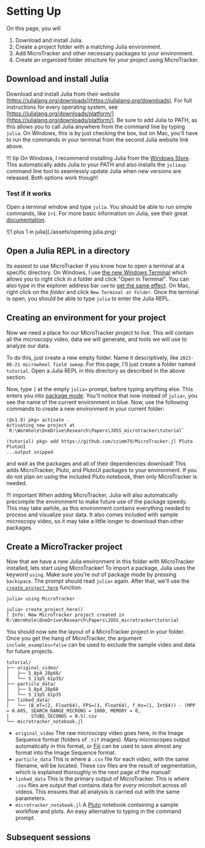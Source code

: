 # Setting Up
On this page, you will
1. Download and install Julia.
2. Create a project folder with a matching Julia environment.
3. Add MicroTracker and other necessary packages to your environment.
4. Create an organized folder structure for your project using MicroTracker.

## Download and install Julia
Download and install Julia from their website [https://julialang.org/downloads](https://julialang.org/downloads). For full instructions for every operating system, see [https://julialang.org/downloads/platform/](https://julialang.org/downloads/platform/). Be sure to add Julia to PATH, as this allows you to call Julia anywhere from the command line by typing `julia`. On Windows, this is by just checking the box, but on Mac, you'll have to run the commands in your terminal from the second Julia website link above.

!!! tip
    On Windows, I recommend installing Julia from the [Windows Store](https://apps.microsoft.com/store/detail/julia/9NJNWW8PVKMN?hl=en-us&gl=us). This automatically adds Julia to your PATH and also installs the `juliaup` command line tool to seamlessly update Julia when new versions are released. Both options work though!

### Test if it works
Open a terminal window and type `julia`. You should be able to run simple commands, like `1+1`. For more basic information on Julia, see their great [documentation](https://docs.julialang.org/en/v1/manual/getting-started/).

![1 plus 1 in julia](./assets/opening julia.png)

## Open a Julia REPL in a directory
Its easiest to use MicroTracker if you know how to open a terminal at a specific directory. On Windows, I use [the new Windows Terminal](https://apps.microsoft.com/store/detail/windows-terminal/9N0DX20HK701?hl=en-us&gl=us&rtc=1) which allows you to right click in a folder and click "Open in Terminal". You can also type in the explorer address bar `cmd` to [get the same effect](https://www.youtube.com/watch?v=JLqIkPfU_0U). On Mac, right click on the *folder* and click `New Terminal at Folder`. Once the terminal is open, you should be able to type `julia` to enter the Julia REPL.

## Creating an environment for your project
Now we need a place for our MicroTracker project to live. This will contain all the microscopy video, data we will generate, and tools we will use to analyze our data.

To do this, just create a new empty folder. Name it descriptively, like `2023-06-21 microwheel field sweep`. For this page, I'll just create a folder named `tutorial`. Open a Julia REPL in this directory as described in the above section.

Now, type `]` at the empty `julia>` prompt, before typing anything else. This enters you into [package mode](https://docs.julialang.org/en/v1/stdlib/Pkg/). You'll notice that now instead of `julia>`, you see the name of the current environment in blue. Now, use the following commands to create a new environment in your current folder:

```julia-repl
(@v1.9) pkg> activate .
Activating new project at `R:\Wormhole\OneDrive\Research\Papers\JOSS_microtracker\tutorial`

(tutorial) pkg> add https://github.com/czimm79/MicroTracker.jl Pluto PlutoUI
...output snipped
```

and wait as the packages and all of their dependencies download! This adds MicroTracker, Pluto, and PlutoUI packages to your environment. If you do not plan on using the included Pluto notebook, then only MicroTracker is needed.

!!! important 
    When adding MicroTracker, Julia will also automatically precompile the environment to make future use of the package speedy. This may take awhile, as this environment contains everything needed to process and visualize your data. It also comes included with sample microscopy video, so it may take a little longer to download than other packages.

## Create a MicroTracker project
Now that we have a new Julia environment in this folder with MicroTracker installed, lets start using MicroTracker! To import a package, Julia uses the keyword `using`. Make sure you're out of package mode by pressing `backspace`. The prompt should read `julia>` again. After that, we'll use the [`create_project_here`](@ref) function.

```julia-repl
julia> using MicroTracker

julia> create_project_here()
[ Info: New MicroTracker project created in R:\Wormhole\OneDrive\Research\Papers\JOSS_microtracker\tutorial

```

You should now see the layout of a MicroTracker project in your folder. Once you get the hang of MicroTracker, the argument `include_examples=false` can be used to exclude the sample video and data for future projects.

```
tutorial/
├── original_video/
│   ├── 5_8p4_28p68/
│   └── 5_13p5_61p35/
├── particle_data/
│   ├── 5_8p4_28p68
│   └── 5_13p5_61p35
├── linked_data/
│   └── (B_mT=(2, Float64), FPS=(3, Float64), f_Hz=(1, Int64)) - (MPP = 0.605, SEARCH_RANGE_MICRONS = 1000, MEMORY = 0,   
│        STUBS_SECONDS = 0.5).csv
└── microtracker_notebook.jl
```

- `original_video` The raw microscopy video goes here, in the Image Sequence format (folders of `.tif` images). Many microscopes output automatically in this format, or [Fiji](https://imagej.net/software/fiji/) can be used to save almost any format into the Image Sequence format.
- `particle_data` This is where a `.csv` file for each video, with the same filename, will be located. These csv files are the result of segmentation, which is explained thoroughly in the next page of the manual!
- `linked_data` This is the primary output of MicroTracker. This is where `.csv` files are output that contains data for *every* microbot across *all* videos. This ensures that all analysis is carried out with the same parameters.
- `microtracker_notebook.jl` A [Pluto](https://github.com/fonsp/Pluto.jl) notebook containing a sample workflow and plots. An easy alternative to typing in the command prompt.

## Subsequent sessions
